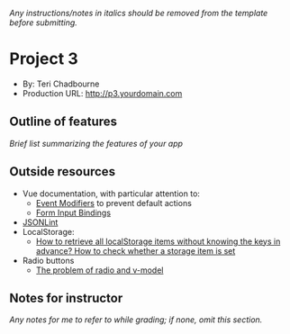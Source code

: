 *Any instructions/notes in italics should be removed from the template before submitting.*

# Project 3
+ By: Teri Chadbourne
+ Production URL: <http://p3.yourdomain.com>


## Outline of features
*Brief list summarizing the features of your app*

## Outside resources
* Vue documentation, with particular attention to:
  - [Event Modifiers](https://vuejs.org/v2/guide/events.html#Event-Modifiers) to prevent default actions
  - [Form Input Bindings](https://vuejs.org/v2/guide/forms.html)
* [JSONLint](https://jsonlint.com/)
* LocalStorage:
  - [How to retrieve all localStorage items without knowing the keys in advance?
](https://stackoverflow.com/questions/17745292/how-to-retrieve-all-localstorage-items-without-knowing-the-keys-in-advance/48712489)
  [How to check whether a storage item is set](https://stackoverflow.com/questions/3262605/how-to-check-whether-a-storage-item-is-set)
* Radio buttons
  - [The problem of radio and v-model](https://github.com/vuejs/vue/issues/3238)
## Notes for instructor
*Any notes for me to refer to while grading; if none, omit this section.*
